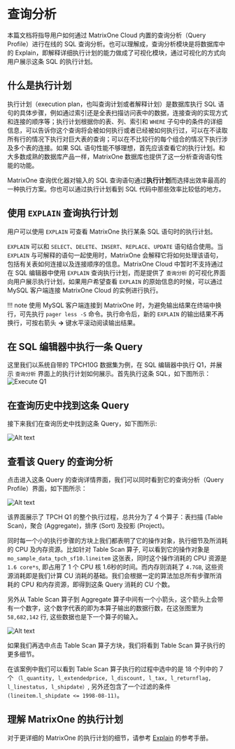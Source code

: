 # 查询分析

本篇文档将指导用户如何通过 MatrixOne Cloud 内置的查询分析（Query Profile）进行在线的 SQL 查询分析。也可以理解成，查询分析模块是将数据库中的 Explain，即解释详细执行计划的能力做成了可视化模块，通过可视化的方式向用户展示这条 SQL 的执行计划。

## 什么是执行计划

执行计划（execution plan，也叫查询计划或者解释计划）是数据库执行 SQL 语句的具体步骤，例如通过索引还是全表扫描访问表中的数据，连接查询的实现方式和连接的顺序等；执行计划根据你的表、列、索引和 `WHERE` 子句中的条件的详细信息，可以告诉你这个查询将会被如何执行或者已经被如何执行过，可以在不读取所有行的情况下执行对巨大表的查询；可以在不比较行的每个组合的情况下执行涉及多个表的连接。如果 SQL 语句性能不够理想，首先应该查看它的执行计划。和大多数成熟的数据库产品一样，MatrixOne 数据库也提供了这一分析查询语句性能的功能。

MatrixOne 查询优化器对输入的 SQL 查询语句通过**执行计划**而选择出效率最高的一种执行方案。你也可以通过执行计划看到 SQL 代码中那些效率比较低的地方。

## 使用 `EXPLAIN` 查询执行计划

用户可以使用 `EXPLAIN` 可查看 MatrixOne 执行某条 SQL 语句时的执行计划。

`EXPLAIN` 可以和 `SELECT`、`DELETE`、`INSERT`、`REPLACE`、`UPDATE` 语句结合使用。当 `EXPLAIN` 与可解释的语句一起使用时，MatrixOne 会解释它将如何处理该语句，包括有关表如何连接以及连接顺序的信息。MatrixOne Cloud 中暂时不支持通过在 SQL 编辑器中使用 `EXPLAIN` 查询执行计划，而是提供了 `查询分析` 的可视化界面向用户展示执行计划，如果用户希望查看 `EXPLAIN` 的原始信息的时候，可以通过 MySQL 客户端连接 MatrixOne Cloud 的实例进行执行。

!!! note
    使用 MySQL 客户端连接到 MatrixOne 时，为避免输出结果在终端中换行，可先执行 `pager less -S` 命令。执行命令后，新的 `EXPLAIN` 的输出结果不再换行，可按右箭头 **→** 键水平滚动阅读输出结果。

## 在 SQL 编辑器中执行一条 Query

这里我们以系统自带的 TPCH10G 数据集为例，在 SQL 编辑器中执行 Q1，并展示 `查询分析` 界面上的执行计划如何展示。首先执行这条 SQL，如下图所示：
![Execute Q1](https://community-shared-data-1308875761.cos.ap-beijing.myqcloud.com/artwork/mocdocs/sqleditor/queryprofile_execute_tpch.png)

## 在查询历史中找到这条 Query

接下来我们在查询历史中找到这条 Query，如下图所示:

![Alt text](https://community-shared-data-1308875761.cos.ap-beijing.myqcloud.com/artwork/mocdocs/sqleditor/queryprofile_get_query.png)

## 查看该 Query 的查询分析

点击进入这条 Query 的查询详情界面，我们可以同时看到它的查询分析（Query Profile）界面，如下图所示：

![Alt text](https://community-shared-data-1308875761.cos.ap-beijing.myqcloud.com/artwork/mocdocs/sqleditor/queryprofile_queryprofile.png)

该界面展示了 TPCH Q1 的整个执行过程，总共分为了 4 个算子：表扫描 (Table Scan)，聚合 (Aggregate)，排序 (Sort) 及投影 (Project)。

同时每一个小的执行步骤的方块上我们都表明了它的操作对象，执行细节及所消耗的 CPU 及内存资源。比如针对 Table Scan 算子, 可以看到它的操作对象是 `mo_sample_data_tpch_sf10.lineitem` 这张表，同时这个操作消耗的 CPU 资源是 `1.6 core*s`, 即占用了 1 个 CPU 核 1.6秒的时间。而内存则消耗了 `4.7GB`, 这些资源消耗即是我们计算 CU 消耗的基础。我们会根据一定的算法加总所有步骤所消耗的 CPU 和内存资源，即得到这条 Query 消耗的 CU 个数。

另外从 Table Scan 算子到 Aggregate 算子中间有一个小箭头，这个箭头上会带有一个数字，这个数字代表的即为本算子输出的数据行数，在这张图里为 `58,682,142` 行, 这些数据也是下一个算子的输入。

![Alt text](https://community-shared-data-1308875761.cos.ap-beijing.myqcloud.com/artwork/mocdocs/sqleditor/queryprofile_details.png)

如果我们再选中点击 Table Scan 算子方块，我们将看到 Table Scan 算子执行的更多细节。

在该案例中我们可以看到 Table Scan 算子执行的过程中选中的是 18 个列中的 7 个 `（l_quantity, l_extendedprice, l_discount, l_tax, l_returnflag, l_linestatus, l_shipdate）`, 另外还包含了一个过滤的条件 `(lineitem.l_shipdate <= 1998-08-11)`。

## 理解 MatrixOne 的执行计划

对于更详细的 MatrixOne 的执行计划的细节，请参考 [Explain](../../Reference/SQL-Reference/Other/Explain/explain.md) 的参考手册。

